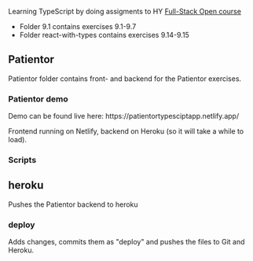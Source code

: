 Learning TypeScript by doing assigments to HY [Full-Stack Open course](https://fullstackopen.com/en/part9)

* Folder 9.1 contains exercises 9.1-9.7
* Folder react-with-types contains exercises 9.14-9.15

<h2>Patientor</h2>
Patientor folder contains front- and backend for the Patientor exercises.

<h3>Patientor demo</h3>
Demo can be found live here: https://patientortypesciptapp.netlify.app/

Frontend running on Netlify, backend on Heroku (so it will take a while to load).

### Scripts

## heroku
Pushes the Patientor backend to heroku

### deploy
Adds changes, commits them as "deploy" and pushes the files to Git and Heroku.
